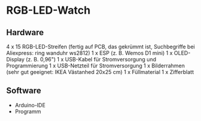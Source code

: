 # RGB-LED-Watch

## Hardware

4 x 15 RGB-LED-Streifen (fertig auf PCB, das gekrümmt ist, Suchbegriffe bei Aliexpress: ring wanduhr ws2812)
1 x ESP (z. B. Wemos D1 mini)
1 x OLED-Display (z. B. 0,96")
1 x USB-Kabel für Stromversorgung und Programmierung
1 x USB-Netzteil für Stromversorgung
1 x Bilderrahmen (sehr gut geeignet: IKEA Västanhed 20x25 cm)
1 x Füllmaterial
1 x Zifferblatt

## Software

- Arduino-IDE
- Programm
